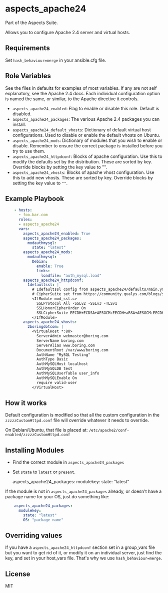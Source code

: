 # aspects_apache24
Part of the Aspects Suite.

Allows you to configure Apache 2.4 server and virtual hosts.

## Requirements

Set ```hash_behaviour=merge``` in your ansible.cfg file.

## Role Variables
See the files in defaults for examples of most variables. If any are not self explanatory, see the Apache 2.4 docs. Each individual configuration option is named the same, or similar, to the Apache directive it controls.

* ```aspects_apache24_enabled```: Flag to enable or disable this role. Default is disabled.
* ```aspects_apache24_packages```: The various Apache 2.4 packages you can install.
* ```aspects_apache24_default_vhosts```: Dictionary of default virtual host configurations. Used to disable or enable the default vhosts on Ubuntu.
* ```aspects_apache24_mods```: Dictionary of modules that you wish to enable or disable. Remember to ensure the correct package is installed before you try to use them.
* ```aspects_apache24_httpdconf```: Blocks of apache configuration. Use this to modify the defaults set by the distribution. These are sorted by key. Override blocks by setting the key value to "".
* ```aspects_apache24_vhosts```: Blocks of apache vhost configuration. Use this to add new vhosts. These are sorted by key. Override blocks by setting the key value to ```""```.

## Example Playbook
```yaml
    - hosts:
      - foo.bar.com
      roles:
      - aspects_apache24
      vars:
        aspects_apache24_enabled: True
        aspects_apache24_packages:
          modauthmysql:
            state: "latest"
        aspects_apache24_mods:
          modauthmysql:
            Debian:
              enable: True
              links:
                loadfile: "auth_mysql.load"
        aspects_apache24_httpdconf:
          1defaultssl: |
            # 1defaultssl config from aspects_apache24/defaults/main.yml
            # CipherSuite set from https://community.qualys.com/blogs/securitylabs/2013/08/05/configuring-apache-nginx-and-openssl-for-forward-secrecy
            <IfModule mod_ssl.c>
              SSLProtocol All -SSLv2 -SSLv3 -TLSv1
              SSLHonorCipherOrder On
              SSLCipherSuite EECDH+ECDSA+AESGCM:EECDH+aRSA+AESGCM:EECDH+ECDSA+SHA384:EECDH+ECDSA+SHA256:EECDH+aRSA+SHA384:EECDH+aRSA+SHA256:EECDH+aRSA+RC4:EECDH:EDH+aRSA:RC4:!aNULL:!eNULL:!LOW:!3DES:!MD5:!EXP:!PSK:!SRP:!DSS:+RC4:RC4
            </IfModule>
        aspects_apache24_vhosts:
          2boringdotcom: |
            <VirtualHost *:80>
              ServerAdmin webmaster@boring.com
              ServerName boring.com
              ServerAlias www.boring.com
              DocumentRoot /var/www/boring.com
              AuthName "MySQL Testing"
              AuthType Basic
              AuthMySQLHost localhost
              AuthMySQLDB test
              AuthMySQLUserTable user_info
              AuthMySQLEnable On
              require valid-user
            </VirtualHost>
```
## How it works
Default configuration is modified so that all the custom configuration in the ```zzzzzCustomHttpd.conf``` file will override whatever it needs to override.

On Debian/Ubuntu, that file is placed at: ```/etc/apache2/conf-enabled/zzzzzCustomHttpd.conf```

## Installing Modules
* Find the correct module in ```aspects_apache24_packages```
* Set ```state``` to ```latest``` or ```present```.

    aspects_apache24_packages:
      modulekey:
        state: "latest"

If the module is not in ```aspects_apache24_packages``` already, or doesn't have a package name for your OS, just do something like:

```yaml
    aspects_apache24_packages:
      modulekey:
        state: "latest"
        OS: "package name"
```

## Overriding values
If you have a ```aspects_apache24_httpdconf``` section set in a group_vars file but you want to get rid of it, or modify it on an individual server, just find the key, and set in your host_vars file. That's why we use ```hash_behaviour=merge```.

## License

MIT
